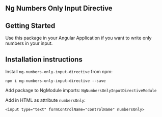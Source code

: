 ## Ng Numbers Only Input Directive

## Getting Started
Use this package in your Angular Application if you want to write only numbers in your input.

## Installation instructions

Install `ng-numbers-only-input-directive` from npm:

`npm i ng-numbers-only-input-directive --save`

Add package to NgModule imports:
`NgNumbersOnlyInputDirectiveModule`

Add in HTML as attribute `numbersOnly`:

`<input type="text" formControlName="controlName" numbersOnly>`
